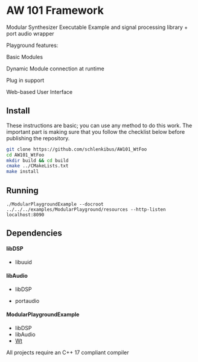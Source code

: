 # AW 101 Framework

Modular Synthesizer Executable Example and signal processing library + port audio wrapper



Playground features: 

Basic Modules

Dynamic Module connection at runtime

Plug in support

Web-based User Interface



## Install

These instructions are basic; you can use any method to do this work. The important part is making sure that you follow the checklist below before publishing the repository.

```sh
git clone https://github.com/schlenkibus/AW101_WtFoo
cd AW101_WtFoo
mkdir build && cd build
cmake ../CMakeLists.txt
make install
```

## Running

```
./ModularPlaygroundExample --docroot ../../../examples/ModularPlayground/resources --http-listen localhost:8090
```



## Dependencies

#### libDSP

- libuuid

  

#### libAudio

- libDSP

- portaudio

  

#### ModularPlaygroundExample

- libDSP
- libAudio
- [Wt](https://github.com/emweb/wt)



All projects require an C++ 17 compliant compiler